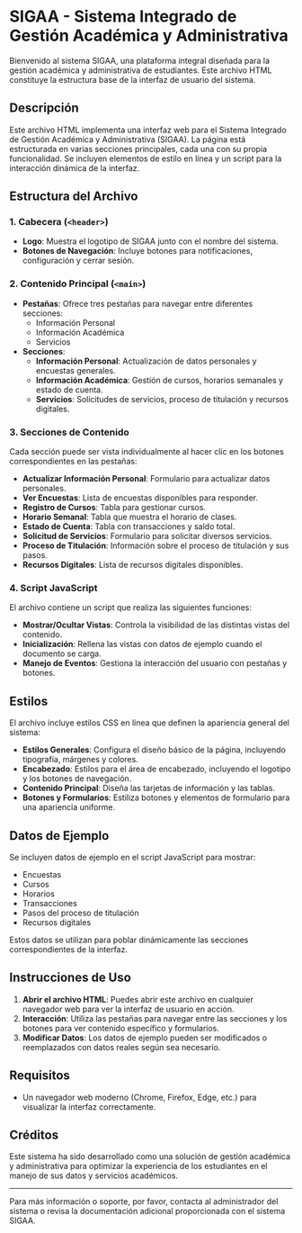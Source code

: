 # SIGAA - Sistema Integrado de Gestión Académica y Administrativa

Bienvenido al sistema SIGAA, una plataforma integral diseñada para la gestión académica y administrativa de estudiantes. Este archivo HTML constituye la estructura base de la interfaz de usuario del sistema.

## Descripción

Este archivo HTML implementa una interfaz web para el Sistema Integrado de Gestión Académica y Administrativa (SIGAA). La página está estructurada en varias secciones principales, cada una con su propia funcionalidad. Se incluyen elementos de estilo en línea y un script para la interacción dinámica de la interfaz.

## Estructura del Archivo

### 1. Cabecera (`<header>`)
- **Logo**: Muestra el logotipo de SIGAA junto con el nombre del sistema.
- **Botones de Navegación**: Incluye botones para notificaciones, configuración y cerrar sesión.

### 2. Contenido Principal (`<main>`)
- **Pestañas**: Ofrece tres pestañas para navegar entre diferentes secciones:
  - Información Personal
  - Información Académica
  - Servicios
- **Secciones**:
  - **Información Personal**: Actualización de datos personales y encuestas generales.
  - **Información Académica**: Gestión de cursos, horarios semanales y estado de cuenta.
  - **Servicios**: Solicitudes de servicios, proceso de titulación y recursos digitales.

### 3. Secciones de Contenido
Cada sección puede ser vista individualmente al hacer clic en los botones correspondientes en las pestañas:

- **Actualizar Información Personal**: Formulario para actualizar datos personales.
- **Ver Encuestas**: Lista de encuestas disponibles para responder.
- **Registro de Cursos**: Tabla para gestionar cursos.
- **Horario Semanal**: Tabla que muestra el horario de clases.
- **Estado de Cuenta**: Tabla con transacciones y saldo total.
- **Solicitud de Servicios**: Formulario para solicitar diversos servicios.
- **Proceso de Titulación**: Información sobre el proceso de titulación y sus pasos.
- **Recursos Digitales**: Lista de recursos digitales disponibles.

### 4. Script JavaScript
El archivo contiene un script que realiza las siguientes funciones:
- **Mostrar/Ocultar Vistas**: Controla la visibilidad de las distintas vistas del contenido.
- **Inicialización**: Rellena las vistas con datos de ejemplo cuando el documento se carga.
- **Manejo de Eventos**: Gestiona la interacción del usuario con pestañas y botones.

## Estilos

El archivo incluye estilos CSS en línea que definen la apariencia general del sistema:
- **Estilos Generales**: Configura el diseño básico de la página, incluyendo tipografía, márgenes y colores.
- **Encabezado**: Estilos para el área de encabezado, incluyendo el logotipo y los botones de navegación.
- **Contenido Principal**: Diseña las tarjetas de información y las tablas.
- **Botones y Formularios**: Estiliza botones y elementos de formulario para una apariencia uniforme.

## Datos de Ejemplo

Se incluyen datos de ejemplo en el script JavaScript para mostrar:
- Encuestas
- Cursos
- Horarios
- Transacciones
- Pasos del proceso de titulación
- Recursos digitales

Estos datos se utilizan para poblar dinámicamente las secciones correspondientes de la interfaz.

## Instrucciones de Uso

1. **Abrir el archivo HTML**: Puedes abrir este archivo en cualquier navegador web para ver la interfaz de usuario en acción.
2. **Interacción**: Utiliza las pestañas para navegar entre las secciones y los botones para ver contenido específico y formularios.
3. **Modificar Datos**: Los datos de ejemplo pueden ser modificados o reemplazados con datos reales según sea necesario.

## Requisitos

- Un navegador web moderno (Chrome, Firefox, Edge, etc.) para visualizar la interfaz correctamente.

## Créditos

Este sistema ha sido desarrollado como una solución de gestión académica y administrativa para optimizar la experiencia de los estudiantes en el manejo de sus datos y servicios académicos.

---

Para más información o soporte, por favor, contacta al administrador del sistema o revisa la documentación adicional proporcionada con el sistema SIGAA.
